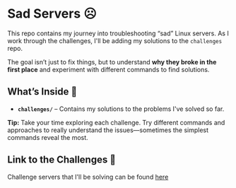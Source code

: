 # Sad Servers ☹️

This repo contains my journey into troubleshooting “sad” Linux servers. As I work through the challenges, I'll be adding my solutions to the `challenges` repo. 

The goal isn’t just to fix things, but to understand **why they broke in the first place** and experiment with different commands to find solutions.  

## What’s Inside 📁

- **`challenges/`** – Contains my solutions to the problems I've solved so far.  

**Tip:** Take your time exploring each challenge. Try different commands and approaches to really understand the issues—sometimes the simplest commands reveal the most.  

## Link to the Challenges 🔗

Challenge servers that I'll be solving can be found [here](https://sadservers.com/)

